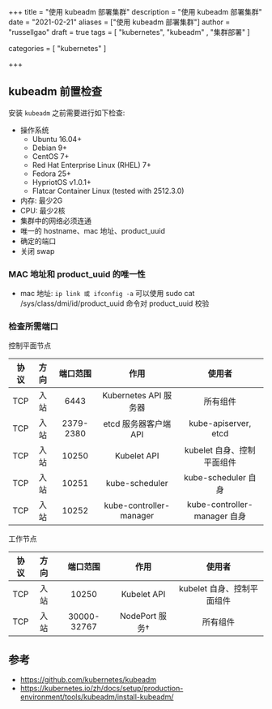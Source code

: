 +++
title = "使用 kubeadm 部署集群"
description = "使用 kubeadm 部署集群"
date = "2021-02-21"
aliases = ["使用 kubeadm 部署集群"]
author = "russellgao"
draft = true
tags = [
    "kubernetes",
    "kubeadm" ,
    "集群部署"
]

categories = [
    "kubernetes"
]

+++

## kubeadm 前置检查
安装 `kubeadm` 之前需要进行如下检查:

* 操作系统
    - Ubuntu 16.04+
    - Debian 9+
    - CentOS 7+
    - Red Hat Enterprise Linux (RHEL) 7+
    - Fedora 25+
    - HypriotOS v1.0.1+
    - Flatcar Container Linux (tested with 2512.3.0)
* 内存: 最少2G
* CPU: 最少2核
* 集群中的网络必须连通
* 唯一的 hostname、mac 地址、product_uuid
* 确定的端口
* 关闭 swap 

### MAC 地址和 product_uuid 的唯一性 
- mac 地址: `ip link 或 ifconfig -a`
可以使用 sudo cat /sys/class/dmi/id/product_uuid 命令对 product_uuid 校验

### 检查所需端口
控制平面节点

协议 | 方向 | 端口范围 | 作用 | 使用者
:-:|:-:|:-:|:-:|:-:
TCP | 入站 | 6443 | Kubernetes API 服务器 | 所有组件
TCP | 入站 | 2379-2380 | etcd 服务器客户端 API | kube-apiserver, etcd
TCP | 入站 | 10250 | Kubelet API | kubelet 自身、控制平面组件
TCP | 入站 | 10251 | kube-scheduler | kube-scheduler 自身
TCP | 入站 | 10252 | kube-controller-manager | kube-controller-manager 自身

工作节点

协议 | 方向 | 端口范围 | 作用 | 使用者
:-:|:-:|:-:|:-:|:-:
TCP | 入站 | 10250 | Kubelet API | kubelet 自身、控制平面组件
TCP | 入站 | 30000-32767 | NodePort 服务† | 所有组件


## 参考
- https://github.com/kubernetes/kubeadm
- https://kubernetes.io/zh/docs/setup/production-environment/tools/kubeadm/install-kubeadm/